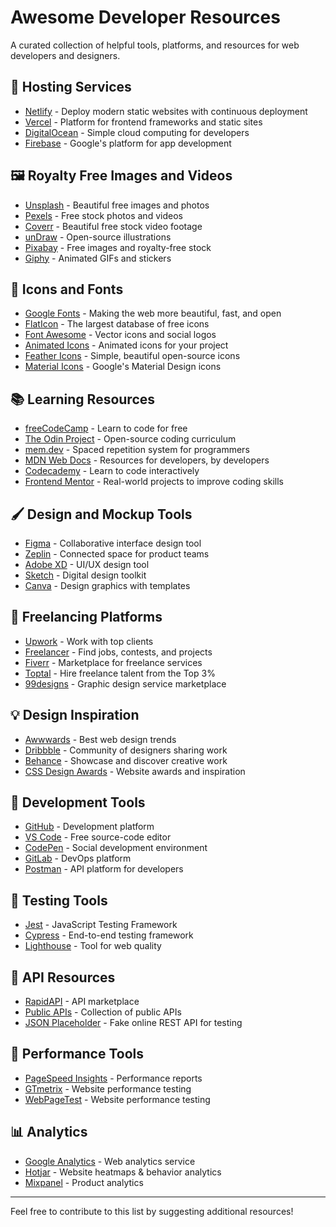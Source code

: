 # Awesome Developer Resources

A curated collection of helpful tools, platforms, and resources for web developers and designers.

## 🚀 Hosting Services
- [Netlify](https://www.netlify.com/) - Deploy modern static websites with continuous deployment
- [Vercel](https://vercel.com/) - Platform for frontend frameworks and static sites
- [DigitalOcean](https://www.digitalocean.com/) - Simple cloud computing for developers
- [Firebase](https://firebase.google.com/) - Google's platform for app development

## 🖼️ Royalty Free Images and Videos
- [Unsplash](https://unsplash.com/) - Beautiful free images and photos
- [Pexels](https://www.pexels.com/) - Free stock photos and videos
- [Coverr](https://coverr.co/) - Beautiful free stock video footage
- [unDraw](https://undraw.co/) - Open-source illustrations
- [Pixabay](https://pixabay.com/) - Free images and royalty-free stock
- [Giphy](https://giphy.com/) - Animated GIFs and stickers

## 🎨 Icons and Fonts
- [Google Fonts](https://fonts.google.com/) - Making the web more beautiful, fast, and open
- [FlatIcon](https://www.flaticon.com/) - The largest database of free icons
- [Font Awesome](https://fontawesome.com/) - Vector icons and social logos
- [Animated Icons](https://icons8.com/animated-icons) - Animated icons for your project
- [Feather Icons](https://feathericons.com/) - Simple, beautiful open-source icons
- [Material Icons](https://material.io/resources/icons/) - Google's Material Design icons

## 📚 Learning Resources
- [freeCodeCamp](https://www.freecodecamp.org/) - Learn to code for free
- [The Odin Project](https://www.theodinproject.com/) - Open-source coding curriculum
- [mem.dev](https://mem.dev/) - Spaced repetition system for programmers
- [MDN Web Docs](https://developer.mozilla.org/) - Resources for developers, by developers
- [Codecademy](https://www.codecademy.com/) - Learn to code interactively
- [Frontend Mentor](https://www.frontendmentor.io/) - Real-world projects to improve coding skills

## 🖌️ Design and Mockup Tools
- [Figma](https://www.figma.com/) - Collaborative interface design tool
- [Zeplin](https://zeplin.io/) - Connected space for product teams
- [Adobe XD](https://www.adobe.com/products/xd.html) - UI/UX design tool
- [Sketch](https://www.sketch.com/) - Digital design toolkit
- [Canva](https://www.canva.com/) - Design graphics with templates

## 💼 Freelancing Platforms
- [Upwork](https://www.upwork.com/) - Work with top clients
- [Freelancer](https://www.freelancer.com/) - Find jobs, contests, and projects
- [Fiverr](https://www.fiverr.com/) - Marketplace for freelance services
- [Toptal](https://www.toptal.com/) - Hire freelance talent from the Top 3%
- [99designs](https://99designs.com/) - Graphic design service marketplace

## 💡 Design Inspiration
- [Awwwards](https://www.awwwards.com/) - Best web design trends
- [Dribbble](https://dribbble.com/) - Community of designers sharing work
- [Behance](https://www.behance.net/) - Showcase and discover creative work
- [CSS Design Awards](https://www.cssdesignawards.com/) - Website awards and inspiration

## 🔧 Development Tools
- [GitHub](https://github.com/) - Development platform
- [VS Code](https://code.visualstudio.com/) - Free source-code editor
- [CodePen](https://codepen.io/) - Social development environment
- [GitLab](https://about.gitlab.com/) - DevOps platform
- [Postman](https://www.postman.com/) - API platform for developers

## 🧪 Testing Tools
- [Jest](https://jestjs.io/) - JavaScript Testing Framework
- [Cypress](https://www.cypress.io/) - End-to-end testing framework
- [Lighthouse](https://developers.google.com/web/tools/lighthouse/) - Tool for web quality

## 📱 API Resources
- [RapidAPI](https://rapidapi.com/) - API marketplace
- [Public APIs](https://github.com/public-apis/public-apis) - Collection of public APIs
- [JSON Placeholder](https://jsonplaceholder.typicode.com/) - Fake online REST API for testing

## 🚀 Performance Tools
- [PageSpeed Insights](https://developers.google.com/speed/pagespeed/insights/) - Performance reports
- [GTmetrix](https://gtmetrix.com/) - Website performance testing
- [WebPageTest](https://www.webpagetest.org/) - Website performance testing

## 📊 Analytics
- [Google Analytics](https://analytics.google.com/) - Web analytics service
- [Hotjar](https://www.hotjar.com/) - Website heatmaps & behavior analytics
- [Mixpanel](https://mixpanel.com/) - Product analytics

---

Feel free to contribute to this list by suggesting additional resources!
